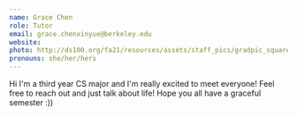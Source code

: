 ```yaml
---
name: Grace Chen
role: Tutor
email: grace.chenxinyue@berkeley.edu
website: 
photo: http://ds100.org/fa21/resources/assets/staff_pics/gradpic_square - Grace_Chen.png
pronouns: she/her/hers
---
```

Hi I'm a third year CS major and I'm really excited to meet everyone! Feel free to reach out and just talk about life! Hope you all have a graceful semester :))
